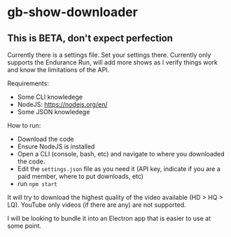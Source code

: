 # gb-show-downloader

## This is BETA, don't expect perfection

Currently there is a settings file. Set your settings there. Currently only supports the Endurance Run, will add more shows as I verify things work and know the limitations of the API.

Requirements:
- Some CLI knowledege
- NodeJS: https://nodejs.org/en/
- Some JSON knowledege

How to run:
- Download the code
- Ensure NodeJS is installed
- Open a CLI (console, bash, etc) and navigate to where you downloaded the code.
- Edit the `settings.json` file as you need it (API key, indicate if you are a paid member, where to put downloads, etc)
- run `npm start`

It will try to download the highest quality of the video available (HD > HQ > LQ). YouTube only videos (if there are any) are not supported.

I will be looking to bundle it into an Electron app that is easier to use at some point.
